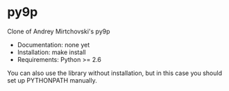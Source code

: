 py9p
====

Clone of Andrey Mirtchovski's py9p 

 * Documentation: none yet
 * Installation: make install
 * Requirements: Python >= 2.6

You can also use the library without installation, but in this case you
should set up PYTHONPATH manually.

